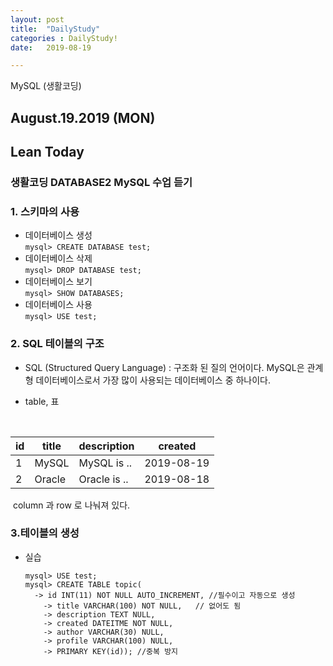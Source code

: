 ```yaml
---
layout: post
title:  "DailyStudy"
categories : DailyStudy!
date:   2019-08-19

---
```


MySQL (생활코딩)



## August.19.2019  (MON)



## Lean Today





### 생활코딩 DATABASE2 MySQL 수업 듣기





### 1. 스키마의 사용

* 데이터베이스 생성 <br>
  `mysql> CREATE DATABASE test;` <br>
* 데이터베이스 삭제 <br>
  `mysql> DROP DATABASE test;` <br>
* 데이터베이스 보기 <br>
  `mysql> SHOW DATABASES;` <br>
* 데이터베이스 사용<br>
  `mysql> USE test;`





### 2. SQL 테이블의 구조

* SQL (Structured Query Language) : 구조화 된 질의 언어이다. MySQL은 관계형 데이터베이스로서 가장 많이 사용되는 데이터베이스 중 하나이다.

* table, 표 

  ​											

| id   | title  | description  | created    |
| ---- | ------ | ------------ | ---------- |
| 1    | MySQL  | MySQL is ..  | 2019-08-19 |
| 2    | Oracle | Oracle is .. | 2019-08-18 |

​		column 과 row 로 나눠져 있다.





### 3.테이블의 생성

* 실습

  ```mysql
  mysql> USE test;
  mysql> CREATE TABLE topic(
  	-> id INT(11) NOT NULL AUTO_INCREMENT, //필수이고 자동으로 생성
      -> title VARCHAR(100) NOT NULL,	// 없어도 됨
      -> description TEXT NULL,
      -> created DATEITME NOT NULL,
      -> author VARCHAR(30) NULL,
      -> profile VARCHAR(100) NULL,
      -> PRIMARY KEY(id)); //중복 방지
  ```

  



